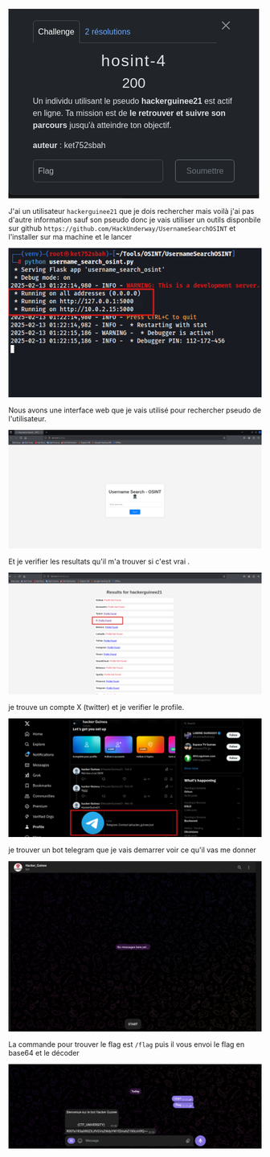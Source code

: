 ![1739405863669](images/hosint-4/1739405863669.png)

J'ai un utilisateur `hackerguinee21` que je dois rechercher mais voilà j'ai pas d'autre information sauf son pseudo donc je vais utiliser un outils disponbile sur github `https://github.com/HackUnderway/UsernameSearchOSINT` et l'installer sur ma machine et le lancer

![1739406174850](images/hosint-4/1739406174850.png)

Nous avons une interface web que je vais utilisé pour rechercher pseudo de l'utilisateur. 

![1739406318985](images/hosint-4/1739406318985.png)

Et je verifier les resultats qu'il m'a trouver si c'est vrai .

![1739406361205](images/hosint-4/1739406361205.png)

je trouve un compte X (twitter) et je verifier le profile.

![1739406514110](images/hosint-4/1739406514110.png)

je trouver un bot telegram que je vais demarrer voir ce qu'il vas me donner

![1739406672131](images/hosint-4/1739406672131.png)

La commande pour trouver le flag est `/flag` puis il vous envoi le flag en base64 et le décoder 

![1739406750222](images/hosint-4/1739406750222.png)
